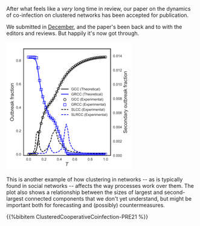 <!--
.. title: Two-strain co-infection paper accepted
.. slug: two-strain-co-infection-paper-accepted
.. date: 2021-05-21 15:57:36 UTC+01:00
.. tags: news, complex networks, epidemic spreading, co-infection, paper
.. category: research
.. link:
.. previewimage: /images/posts/20210521-strains.png
.. description:
.. type: text
-->

After what feels like a *very* long time in review, our paper on
the dynamics of co-infection on clustered networks has been accepted
for publication.

<!-- TEASER_END -->

We submitted in [December](/blog/2020/12/18/coinfection-dynamics/),
and the paper's been back and to with the editors and reviews. But
happily it's now got through.

![Co-infection outbreaks](/images/posts/20210521-strains.png)

This is another example of how clustering in networks -- as is
typically found in social networks -- affects the way processes work
over them. The plot also shows a relationship between the sizes of
largest and second-largest connected components that we don't yet
understand, but might be important both for forecasting and (possibly)
countermeasures.

{{%bibitem ClusteredCooperativeCoinfection-PRE21 %}}
